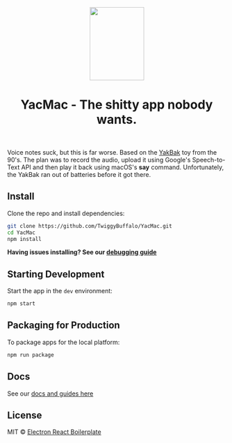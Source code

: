 <div align="center">
  <img src="https://68.media.tumblr.com/db94a5d1195811a3c6d3e1fba1073031/tumblr_ohix1dO1Pt1rxs4y3o1_500.png" width="125px" height="168px" />
</div>
<div align="center">
  <h1>YacMac - The shitty app nobody wants.</h1>
</div>
<br>

<p>
  Voice notes suck, but this is far worse. Based on the <a href="https://en.wikipedia.org/wiki/Yak_Bak">YakBak</a> toy from the 90's. The plan was to record the audio, upload it using Google's Speech-to-Text API and then play it back using macOS's <b>say</b> command. Unfortunately, the YakBak ran out of batteries before it got there.
</p>

## Install

Clone the repo and install dependencies:

```bash
git clone https://github.com/TwiggyBuffalo/YacMac.git
cd YacMac
npm install
```

**Having issues installing? See our [debugging guide](https://github.com/electron-react-boilerplate/electron-react-boilerplate/issues/400)**

## Starting Development

Start the app in the `dev` environment:

```bash
npm start
```

## Packaging for Production

To package apps for the local platform:

```bash
npm run package
```

## Docs

See our [docs and guides here](https://electron-react-boilerplate.js.org/docs/installation)

## License

MIT © [Electron React Boilerplate](https://github.com/electron-react-boilerplate)

[github-actions-status]: https://github.com/electron-react-boilerplate/electron-react-boilerplate/workflows/Test/badge.svg
[github-actions-url]: https://github.com/electron-react-boilerplate/electron-react-boilerplate/actions
[github-tag-image]: https://img.shields.io/github/tag/electron-react-boilerplate/electron-react-boilerplate.svg?label=version
[github-tag-url]: https://github.com/electron-react-boilerplate/electron-react-boilerplate/releases/latest
[stackoverflow-img]: https://img.shields.io/badge/stackoverflow-electron_react_boilerplate-blue.svg
[stackoverflow-url]: https://stackoverflow.com/questions/tagged/electron-react-boilerplate
